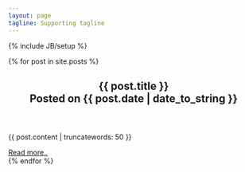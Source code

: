 ```yaml
---
layout: page
tagline: Supporting tagline
---
```

{% include JB/setup %}

{% for post in site.posts %}
<div class="entry-content">
	<article class="unit-article layout-page">
		<div class="unit-article-inner">
			<div class="content">
				<header>
					<h1 class="h2 entry-title">
						<div class="title">{{ post.title }}</div>
						<span class="date">Posted on {{ post.date | date_to_string }}</span>
					</h1>
				</header>
				<div class="entry-content">
					{{ post.content | truncatewords: 50 }} </p>
				</div>
				<footer class="article-footer">
					<a class="read-more" href="{{ BASE_PATH }}{{ post.url }}">Read more..</a>
				</footer>
			</div>
		</div>
	</article>
</div>
{% endfor %}